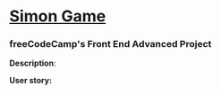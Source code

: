 # [Simon Game](https://boniverski.github.io/simon-game/)

### freeCodeCamp's Front End Advanced Project

**Description**:

**User story:**
